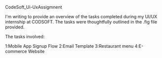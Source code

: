 CodeSoft_Ui-UxAssigmnent

I'm writing to provide an overview of the tasks completed during my UI/UX internship at CODSOFT. The tasks were thoughtfully outlined in the .fig file provided.

The tasks involved:

1:Mobile App Signup Flow 
2:Email Template 
3:Restaurant menu
4:E-commerce Website
